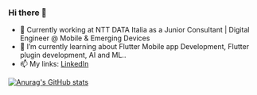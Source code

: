 ### Hi there 👋

- 🔭 Currently working at NTT DATA Italia as a Junior Consultant | Digital Engineer @ Mobile & Emerging Devices
- 🌱 I’m currently learning about Flutter Mobile app Development, Flutter plugin development, AI and ML..
- 📫 My links: [LinkedIn](https://www.linkedin.com/in/colonnelli-stefano/)

<!--START_SECTION:waka-->
<!--END_SECTION:waka-->

[![Anurag's GitHub stats](https://github-readme-stats.vercel.app/api?username=XAER)](https://github.com/anuraghazra/github-readme-stats)


<!--
**XAER/xaer** is a ✨ _special_ ✨ repository because its `README.md` (this file) appears on your GitHub profile.

-->
